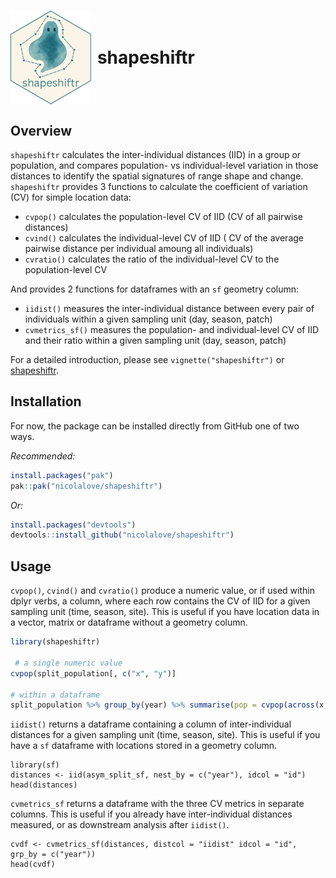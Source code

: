 <h1 style="display: flex; align-items: center; gap: 10px;">

<img src="man/figures/shapeshiftr_draft1.png" height="150"/>
shapeshiftr

</h1>

## Overview

`shapeshiftr` calculates the inter-individual distances (IID) in a group
or population, and compares population- vs individual-level variation in
those distances to identify the spatial signatures of range shape and
change. `shapeshiftr` provides 3 functions to calculate the coefficient
of variation (CV) for simple location data:

-   `cvpop()` calculates the population-level CV of IID (CV of all
    pairwise distances)
-   `cvind()` calculates the individual-level CV of IID ( CV of the
    average pairwise distance per individual amoung all individuals)
-   `cvratio()` calculates the ratio of the individual-level CV to the
    population-level CV

And provides 2 functions for dataframes with an `sf` geometry column:

-   `iidist()` measures the inter-individual distance between every pair
    of individuals within a given sampling unit (day, season, patch)
-   `cvmetrics_sf()` measures the population- and individual-level CV of
    IID and their ratio within a given sampling unit (day, season,
    patch)

For a detailed introduction, please see `vignette("shapeshiftr")` or
[shapeshiftr](articles/shapeshiftr.html).

## Installation

For now, the package can be installed directly from GitHub one of two
ways.

*Recommended:*

``` r
install.packages("pak")
pak::pak("nicolalove/shapeshiftr")
```

*Or:*

``` r
install.packages("devtools")
devtools::install_github("nicolalove/shapeshiftr")
```

## Usage

`cvpop()`, `cvind()` and `cvratio()` produce a numeric value, or if used
within dplyr verbs, a column, where each row contains the CV of IID for
a given sampling unit (time, season, site). This is useful if you have
location data in a vector, matrix or dataframe without a geometry
column.

``` r
library(shapeshiftr)

 # a single numeric value
cvpop(split_population[, c("x", "y")]

# within a dataframe
split_population %>% group_by(year) %>% summarise(pop = cvpop(across(x,y)), ind = cvind(across(x,y)), ratio = cvratio(across(x,y)))
```

`iidist()` returns a dataframe containing a column of inter-individual
distances for a given sampling unit (time, season, site). This is useful
if you have a `sf` dataframe with locations stored in a geometry column.

```         
library(sf)
distances <- iid(asym_split_sf, nest_by = c("year"), idcol = "id")
head(distances)
```

`cvmetrics_sf` returns a dataframe with the three CV metrics in separate
columns. This is useful if you already have inter-individual distances
measured, or as downstream analysis after `iidist()`.

```         
cvdf <- cvmetrics_sf(distances, distcol = "iidist" idcol = "id", grp_by = c("year"))
head(cvdf)
```
